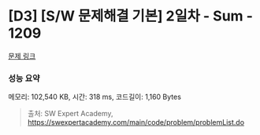# [D3] [S/W 문제해결 기본] 2일차 - Sum - 1209 

[문제 링크](https://swexpertacademy.com/main/code/problem/problemDetail.do?contestProbId=AV13_BWKACUCFAYh) 

### 성능 요약

메모리: 102,540 KB, 시간: 318 ms, 코드길이: 1,160 Bytes



> 출처: SW Expert Academy, https://swexpertacademy.com/main/code/problem/problemList.do